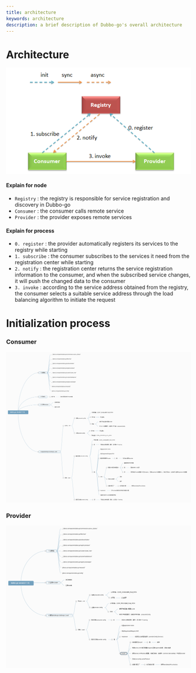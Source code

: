 ```yaml
---
title: architecture
keywords: architecture
description: a brief description of Dubbo-go's overall architecture
---
```


# Architecture
![architecture](../../../../img/dubbo-go-architecture.png)

#### Explain for node
* `Registry` : the registry is responsible for service registration and discovery in Dubbo-go
* `Consumer` : the consumer calls remote service
* `Provider` : the provider exposes remote services

#### Explain for process
* `0. register` : the provider automatically registers its services to the registry while starting
* `1. subscribe` : the consumer subscribes to the services it need from the registration center while starting
* `2. notify` : the registration center returns the service registration information to the consumer, and when the subscribed service changes, it will push the changed data to the consumer
* `3. invoke` : according to the service address obtained from the registry, the consumer selects a suitable service address through the load balancing algorithm to initiate the request

# Initialization process

### Consumer

![dubbo-go-client](../../../../img/dubbo-go-client.png)

### Provider

![dubbo-go-server](../../../../img/dubbo-go-server.png)